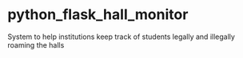 # python_flask_hall_monitor
System to help institutions keep track of students legally and illegally roaming the halls
